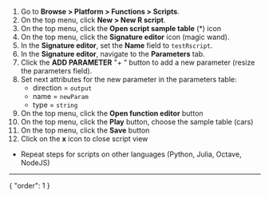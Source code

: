 1. Go to **Browse > Platform > Functions > Scripts**.
2. On the top menu, click **New > New R script**.
3. On the top menu, click the **Open script sample table** (\*) icon
4. On the top menu, click the **Signature editor** icon (magic wand).
5. In the **Signature editor**, set the **Name** field to `testRscript`.
6. In the **Signature editor**, navigate to the **Parameters** tab.
7. Click the **ADD PARAMETER** "+ " button to add a new parameter (resize the parameters field).
8. Set next attributes for the new parameter in the parameters table:
    - direction = `output`
    - name = `newParam`
    - type = `string`
9. On the top menu, click the **Open function editor** button
10. On the top menu, click the **Play** button, choose the sample table (cars)
11. On the top menu, click the **Save** button
12. Click on the **x** icon to close script view

* Repeat steps for scripts on other languages (Python, Julia, Octave, NodeJS)

---
{
"order": 1
}
